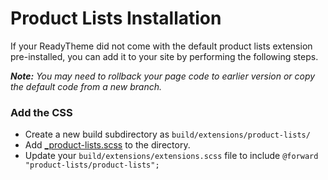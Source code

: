 # Product Lists Installation

If your ReadyTheme did not come with the default product lists extension pre-installed, you can add it to your site by performing the following steps.

_**Note:** You may need to rollback your page code to earlier version or copy the default code from a new branch._

### Add the CSS
- Create a new build subdirectory as `build/extensions/product-lists/`
- Add [_product-lists.scss](_product-lists.scss) to the directory.
- Update your `build/extensions/extensions.scss` file to include `@forward "product-lists/product-lists";`
